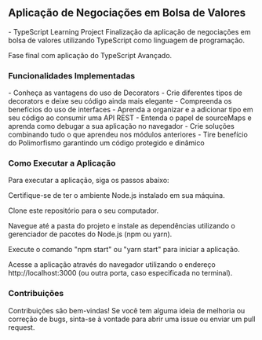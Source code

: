<h2>Aplicação de Negociações em Bolsa de Valores</h2> - TypeScript Learning Project
Finalização da aplicação de negociações em bolsa de valores utilizando TypeScript como linguagem de programação. 

Fase final com aplicação do TypeScript Avançado. 

<h3>Funcionalidades Implementadas</h3>
- Conheça as vantagens do uso de Decorators
- Crie diferentes tipos de decorators e deixe seu código ainda mais elegante
- Compreenda os benefícios do uso de interfaces
- Aprenda a organizar e a adicionar tipo em seu código ao consumir uma API REST
- Entenda o papel de sourceMaps e aprenda como debugar a sua aplicação no navegador
- Crie soluções combinando tudo o que aprendeu nos módulos anteriores
- Tire benefício do Polimorfismo garantindo um código protegido e dinâmico

<h3>Como Executar a Aplicação</h3>
Para executar a aplicação, siga os passos abaixo:

Certifique-se de ter o ambiente Node.js instalado em sua máquina.

Clone este repositório para o seu computador.

Navegue até a pasta do projeto e instale as dependências utilizando o gerenciador de pacotes do Node.js (npm ou yarn).

Execute o comando "npm start" ou "yarn start" para iniciar a aplicação.

Acesse a aplicação através do navegador utilizando o endereço http://localhost:3000 (ou outra porta, caso especificada no terminal).

<h3>Contribuições</h3>
Contribuições são bem-vindas! Se você tem alguma ideia de melhoria ou correção de bugs, sinta-se à vontade para abrir uma issue ou enviar um pull request.
